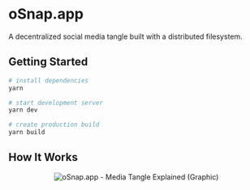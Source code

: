 # oSnap.app

A decentralized social media tangle built with a distributed filesystem.

## Getting Started

```bash
# install dependencies
yarn

# start development server
yarn dev

# create production build
yarn build
```

## How It Works

<p align="center"><img alt="oSnap.app - Media Tangle Explained (Graphic)" src="https://user-images.githubusercontent.com/25379378/88954222-df11f700-d24e-11ea-880d-b4f03548afc3.png" /></p>
